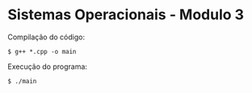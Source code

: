 # Sistemas Operacionais - Modulo 3

Compilação do código:

```
$ g++ *.cpp -o main
```

Execução do programa:

```
$ ./main
```
